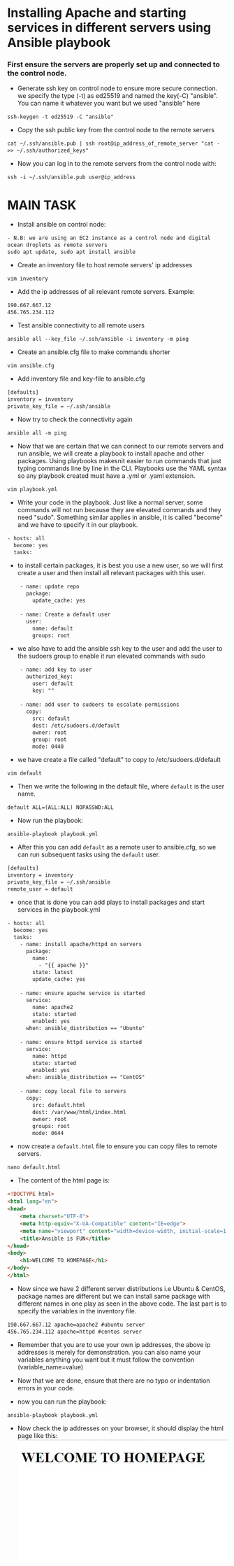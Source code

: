 # Installing Apache and starting services in different servers using Ansible playbook

### First ensure the servers are properly set up and connected to the control node.

- Generate ssh key on control node to ensure more secure connection. we specify the type (-t) as ed25519 and named the key(-C) "ansible". You can name it whatever you want but we used "ansible" here
```
ssh-keygen -t ed25519 -C "ansible"
```

- Copy the ssh public key from the control node to the remote servers
``` 
cat ~/.ssh/ansible.pub | ssh root@ip_address_of_remote_server "cat - >> ~/.ssh/authorized_keys"
 ```
 - Now you can log in to the remote servers from the control node with:
 ```
ssh -i ~/.ssh/ansible.pub user@ip_address
 ```

# MAIN TASK
 - Install ansible on control node:
 ```
 - N.B: we are using an EC2 instance as a control node and digital ocean droplets as remote servers
sudo apt update, sudo apt install ansible
 ```
- Create an inventory file to host remote servers' ip addresses
```
vim inventory
```

- Add the ip addresses of all relevant remote servers. Example:

```
190.667.667.12
456.765.234.112
```
 - Test ansible connectivity to all remote users
 ```
ansible all --key_file ~/.ssh/ansible -i inventory -m ping 
 ```

 - Create an ansible.cfg file to make commands shorter
 ```
 vim ansible.cfg
 ```

 - Add inventory file and key-file to ansible.cfg
```
[defaults]
inventory = inventory
private_key_file = ~/.ssh/ansible
```

- Now try to check the connectivity again

```
ansible all -m ping
```

- Now that we are certain that we can connect to our remote servers and run ansible, we will create a playbook to install apache and other packages. Using playbooks makesnit easier to run commands that just typing commands line by line in the CLI. Playbooks use the YAML syntax so any playbook created must have a .yml or .yaml extension.
```
vim playbook.yml
```

- Write your code in the playbook. Just like a normal server, some commands will not run because they are elevated commands and they need "sudo". Something similar applies in ansible, it is called "become" and we have to specify it in our playbook.
```
- hosts: all
  become: yes
  tasks:
```

- to install certain packages, it is best you use a new user, so we will first create a user and then install all relevant packages with this user.

```
    - name: update repo
      package:
        update_cache: yes
    
    - name: Create a default user
      user: 
        name: default
        groups: root
```

- we also have to add the ansible ssh key to the user and add the user to the sudoers group to enable it run elevated commands with sudo
```
    - name: add key to user
      authorized_key:
        user: default
        key: ""

    - name: add user to sudoers to escalate permissions
      copy:
        src: default
        dest: /etc/sudoers.d/default
        owner: root
        group: root
        mode: 0440
```

- we have create a file called "default" to copy to /etc/sudoers.d/default
```
vim default
```

- Then we write the following in the default file, where ```default``` is the user name.
```
default ALL=(ALL:ALL) NOPASSWD:ALL
```

- Now run the playbook:
```
ansible-playbook playbook.yml
```

- After this you can add ```default``` as a remote user to ansible.cfg, so we can run subsequent tasks using the ```default``` user.
```
[defaults]
inventory = inventory
private_key_file = ~/.ssh/ansible
remote_user = default
```

- once that is done you can add plays to install packages and start services in the playbook.yml

```
- hosts: all
  become: yes
  tasks:
    - name: install apache/httpd on servers
      package:
        name:
          - "{{ apache }}"
        state: latest
        update_cache: yes

    - name: ensure apache service is started
      service:
        name: apache2
        state: started
        enabled: yes
      when: ansible_distribution == "Ubuntu"

    - name: ensure httpd service is started
      service:
        name: httpd
        state: started
        enabled: yes
      when: ansible_distribution == "CentOS"

    - name: copy local file to servers
      copy:
        src: default.html
        dest: /var/www/html/index.html
        owner: root
        groups: root
        mode: 0644
```

- now create a ```default.html``` file to ensure you can copy files to remote servers.
```
nano default.html
```
- The content of the html page is:
``` html
<!DOCTYPE html>
<html lang="en">
<head>
    <meta charset="UTF-8">
    <meta http-equiv="X-UA-Compatible" content="IE=edge">
    <meta name="viewport" content="width=device-width, initial-scale=1.0">
    <title>Ansible is FUN</title>
</head>
<body>
    <h1>WELCOME TO HOMEPAGE</h1>
</body>
</html>
```

- Now since we have 2 different server distributions i.e Ubuntu & CentOS, package names are different but we can install same package with different names in one play as seen in the above code. The last part is to specify the variables in the inventory file.
```
190.667.667.12 apache=apache2 #ubuntu server
456.765.234.112 apache=httpd #centos server

```
- Remember that you are to use your own ip addresses, the above ip addresses is merely for demonstration. you can also name your variables anything you want but it must follow the convention (variable_name=value)

- Now that we are done, ensure that there are no typo or indentation errors in your code.

- now you can run the playbook:
```
ansible-playbook playbook.yml
```

- Now check the ip addresses on your browser, it should display the html page like this:
![homepage](screenshots/homepage.jpg)




